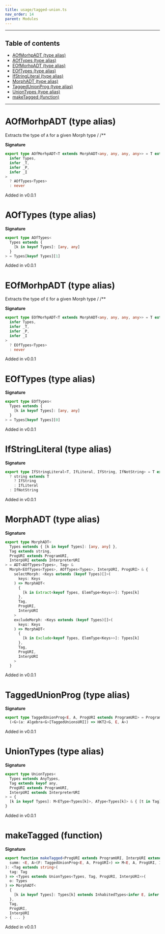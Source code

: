 ```yaml
---
title: usage/tagged-union.ts
nav_order: 14
parent: Modules
---
```


---

<h2 class="text-delta">Table of contents</h2>

- [AOfMorhpADT (type alias)](#aofmorhpadt-type-alias)
- [AOfTypes (type alias)](#aoftypes-type-alias)
- [EOfMorhpADT (type alias)](#eofmorhpadt-type-alias)
- [EOfTypes (type alias)](#eoftypes-type-alias)
- [IfStringLiteral (type alias)](#ifstringliteral-type-alias)
- [MorphADT (type alias)](#morphadt-type-alias)
- [TaggedUnionProg (type alias)](#taggedunionprog-type-alias)
- [UnionTypes (type alias)](#uniontypes-type-alias)
- [makeTagged (function)](#maketagged-function)

---

# AOfMorhpADT (type alias)

Extracts the type of `A` for a given Morph type
/
/\*\*

**Signature**

```ts
export type AOfMorhpADT<T extends MorphADT<any, any, any, any>> = T extends MorphADT<
  infer Types,
  infer _T,
  infer _P,
  infer _I
>
  ? AOfTypes<Types>
  : never
```

Added in v0.0.1

# AOfTypes (type alias)

**Signature**

```ts
export type AOfTypes<
  Types extends {
    [k in keyof Types]: [any, any]
  }
> = Types[keyof Types][1]
```

Added in v0.0.1

# EOfMorhpADT (type alias)

Extracts the type of `E` for a given Morph type
/
/\*\*

**Signature**

```ts
export type EOfMorhpADT<T extends MorphADT<any, any, any, any>> = T extends MorphADT<
  infer Types,
  infer _T,
  infer _P,
  infer _I
>
  ? EOfTypes<Types>
  : never
```

Added in v0.0.1

# EOfTypes (type alias)

**Signature**

```ts
export type EOfTypes<
  Types extends {
    [k in keyof Types]: [any, any]
  }
> = Types[keyof Types][0]
```

Added in v0.0.1

# IfStringLiteral (type alias)

**Signature**

```ts
export type IfStringLiteral<T, IfLiteral, IfString, IfNotString> = T extends string
  ? string extends T
    ? IfString
    : IfLiteral
  : IfNotString
```

Added in v0.0.1

# MorphADT (type alias)

**Signature**

```ts
export type MorphADT<
  Types extends { [k in keyof Types]: [any, any] },
  Tag extends string,
  ProgURI extends ProgramURI,
  InterpURI extends InterpreterURI
> = ADT<AOfTypes<Types>, Tag> &
  Morph<EOfTypes<Types>, AOfTypes<Types>, InterpURI, ProgURI> & {
    selectMorph: <Keys extends (keyof Types)[]>(
      keys: Keys
    ) => MorphADT<
      {
        [k in Extract<keyof Types, ElemType<Keys>>]: Types[k]
      },
      Tag,
      ProgURI,
      InterpURI
    >
    excludeMorph: <Keys extends (keyof Types)[]>(
      keys: Keys
    ) => MorphADT<
      {
        [k in Exclude<keyof Types, ElemType<Keys>>]: Types[k]
      },
      Tag,
      ProgURI,
      InterpURI
    >
  }
```

Added in v0.0.1

# TaggedUnionProg (type alias)

**Signature**

```ts
export type TaggedUnionProg<E, A, ProgURI extends ProgramURI> = ProgramType<E, A>[ProgURI] &
  (<G>(a: Algebra<G>[TaggedUnionsURI]) => HKT2<G, E, A>)
```

Added in v0.0.1

# UnionTypes (type alias)

**Signature**

```ts
export type UnionTypes<
  Types extends AnyTypes,
  Tag extends keyof any,
  ProgURI extends ProgramURI,
  InterpURI extends InterpreterURI
> = {
  [k in keyof Types]: M<EType<Types[k]>, AType<Types[k]> & { [t in Tag]: k }, ProgURI, InterpURI>
}
```

Added in v0.0.1

# makeTagged (function)

**Signature**

```ts
export function makeTagged<ProgURI extends ProgramURI, InterpURI extends InterpreterURI>(
  summ: <E, A>(F: TaggedUnionProg<E, A, ProgURI>) => M<E, A, ProgURI, InterpURI>
): <Tag extends string>(
  tag: Tag
) => <Types extends UnionTypes<Types, Tag, ProgURI, InterpURI>>(
  o: Types
) => MorphADT<
  {
    [k in keyof Types]: Types[k] extends InhabitedTypes<infer E, infer A> ? [E, A] : never
  },
  Tag,
  ProgURI,
  InterpURI
> { ... }
```

Added in v0.0.1
